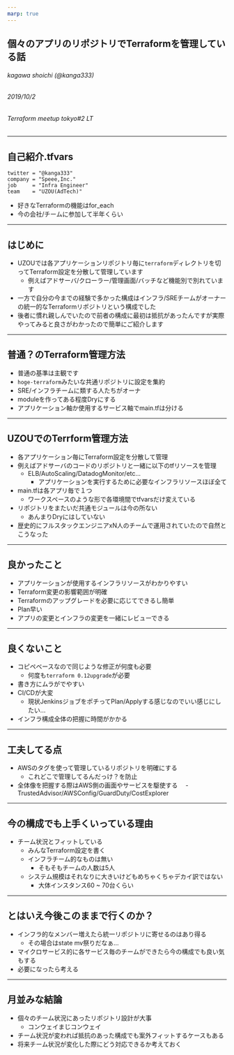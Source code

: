 ```yaml
---
marp: true
---
```


## 個々のアプリのリポジトリでTerraformを管理している話

###### kagawa shoichi (@kanga333)
###### 2019/10/2
###### Terraform meetup tokyo#2 LT

---
<!-- *template: invert -->

## 自己紹介.tfvars

```
twitter = "@kanga333"
company = "Speee,Inc."
job     = "Infra Engineer"
team    = "UZOU(AdTech)"
```

- 好きなTerraformの機能はfor_each
- 今の会社/チームに参加して半年くらい

---

## はじめに

- UZOUでは各アプリケーションリポジトリ毎に`terraform`ディレクトリを切ってTerraform設定を分散して管理しています
  - 例えばアドサーバ/クローラー/管理画面/バッチなど機能別で別れています
- 一方で自分の今までの経験で多かった構成はインフラ/SREチームがオーナーの統一的なTerraformリポジトリという構成でした
- 後者に慣れ親しんでいたので前者の構成に最初は抵抗があったんですが実際やってみると良さがわかったので簡単にご紹介します

---

## 普通？のTerraform管理方法
- 普通の基準は主観です
- `hoge-terraform`みたいな共通リポジトリに設定を集約
- SRE/インフラチームに類する人たちがオーナ
- moduleを作ってある程度Dryにする
- アプリケーション軸か使用するサービス軸でmain.tfは分ける

---

## UZOUでのTerrform管理方法

- 各アプリケーション毎にTerraform設定を分散して管理
- 例えばアドサーバのコードのリポジトリと一緒に以下のtfリソースを管理
  - ELB/AutoScaling/DatadogMonitor/etc...
    - アプリケーションを実行するために必要なインフラリソースほぼ全て
- main.tfは各アプリ毎で１つ
  - ワークスペースのような形で各環境間でtfvarsだけ変えている
- リポジトリをまたいだ共通モジュールは今の所ない
  - あんまりDryにはしていない
- 歴史的にフルスタックエンジニアxN人のチームで運用されていたので自然とこうなった

---

## 良かったこと
- アプリケーションが使用するインフラリソースがわかりやすい
- Terraform変更の影響範囲が明確
- Terraformのアップグレードを必要に応じてできるし簡単
- Plan早い
- アプリの変更とインフラの変更を一緒にレビューできる

---

## 良くないこと
- コピペベースなので同じような修正が何度も必要
  - 何度も`terraform 0.12upgrade`が必要
- 書き方にムラがでやすい
- CI/CDが大変
  - 現状JenkinsジョブをポチってPlan/Applyする感じなのでいい感じにしたい...
- インフラ構成全体の把握に時間がかかる

---

## 工夫してる点
- AWSのタグを使って管理しているリポジトリを明確にする
  - これどこで管理してるんだっけ？を防止
- 全体像を把握する際はAWS側の画面やサービスを駆使する
　- TrustedAdvisor/AWSConfig/GuardDuty/CostExplorer

---

## 今の構成でも上手くいっている理由
- チーム状況とフィットしている
  - みんなTerraform設定を書く
  - インフラチーム的なものは無い
    - そもそもチームの人数は5人
  - システム規模はそれなりに大きいけどもめちゃくちゃデカイ訳ではない
    - 大体インスタンス60 ~ 70台くらい

---

## とはいえ今後このままで行くのか？
- インフラ的なメンバー増えたら統一リポジトリに寄せるのはあり得る
  - その場合はstate mv祭りだなぁ...
- マイクロサービス的に各サービス毎のチームができたら今の構成でも良い気もする
- 必要になったら考える

---

## 月並みな結論
- 個々のチーム状況にあったリポジトリ設計が大事
  - コンウェイまじコンウェイ
- チーム状況が変われば抵抗のあった構成でも案外フィットするケースもある
- 将来チーム状況が変化した際にどう対応できるか考えておく
